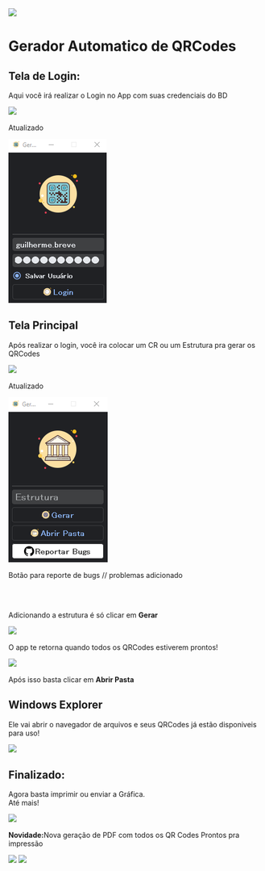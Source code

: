 <image src= 'https://github.com/foxtec198/GeradorDeQrCode/assets/64221923/d1eae951-8619-42e5-8b74-af8563d4802b'>
<br/>
<h1><b>Gerador Automatico de QRCodes</b></h1>

<h2> Tela de Login: </h2>
<p>Aqui você irá realizar o Login no App com suas credenciais do BD</p>
<image src='https://github.com/foxtec198/GeradorDeQrCode/assets/64221923/3c46fe9b-0af9-4daf-a093-fc5e83859481'>
<p>Atualizado</p>
<img src='resources/prints/login.png'>

<h2>Tela Principal</h2>
<p>Após realizar o login, você ira colocar um CR ou um Estrutura pra gerar os QRCodes</p>
<image src = 'https://github.com/foxtec198/GeradorDeQrCode/assets/64221923/21468ace-00bb-42be-8aad-67b4cf514c7b'/>
<p>Atualizado</p>
<img src='resources/prints/main.png'>
<p>Botão para reporte de bugs // problemas adicionado</p>
<br></br>

<p>Adicionando a estrutura é só clicar em <b>Gerar</b></p>
<image src='https://github.com/foxtec198/GeradorDeQrCode/assets/64221923/202da2cd-968f-46c3-b5dd-f7ddcf055162'>
<p>O app te retorna quando todos os QRCodes estiverem prontos!</p>
<image src='https://github.com/foxtec198/GeradorDeQrCode/assets/64221923/568eab08-c6a0-45d5-bd43-8b24653bdb51'>
<p>Após isso basta clicar em <b>Abrir Pasta</b></p>
<h2>Windows Explorer</h2>
<p>Ele vai abrir o navegador de arquivos e seus QRCodes já estão disponiveis para uso!</p>
<image src = 'https://github.com/foxtec198/GeradorQR/assets/64221923/798ec30b-3aec-4e32-a2ec-3c20b0a0b529'>
<h2>Finalizado:</h2>
<p>Agora basta imprimir ou enviar a Gráfica. <br/> Até mais!</p>
<image src = 'https://github.com/foxtec198/GeradorQR/assets/64221923/d3331696-1f7d-449c-bfb6-83236dc10fd2'>
<p><b>Novidade:</b>Nova geração de PDF com todos os QR Codes Prontos pra impressão</p>
<image src = 'resources/prints/explorer.png'>
<image src= 'resources/prints/pdf.png'>

